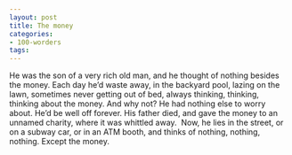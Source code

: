 ```yaml
---
layout: post
title: The money
categories:
- 100-worders
tags: 
---
```

He was the son of a very rich old man, and he thought of nothing besides the money.
Each day he’d waste away, in the backyard pool, lazing on the lawn, sometimes never getting out of bed, always thinking, thinking, thinking about the money.
And why not? He had nothing else to worry about. He’d be well off forever.
His father died, and gave the money to an unnamed charity, where it was whittled away. 
Now, he lies in the street, or on a subway car, or in an ATM booth, and thinks of nothing, nothing, nothing.
Except the money.
